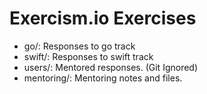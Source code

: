 Exercism.io Exercises
=====================

- go/: Responses to go track
- swift/: Responses to swift track
- users/: Mentored responses. (Git Ignored)
- mentoring/: Mentoring notes and files.

